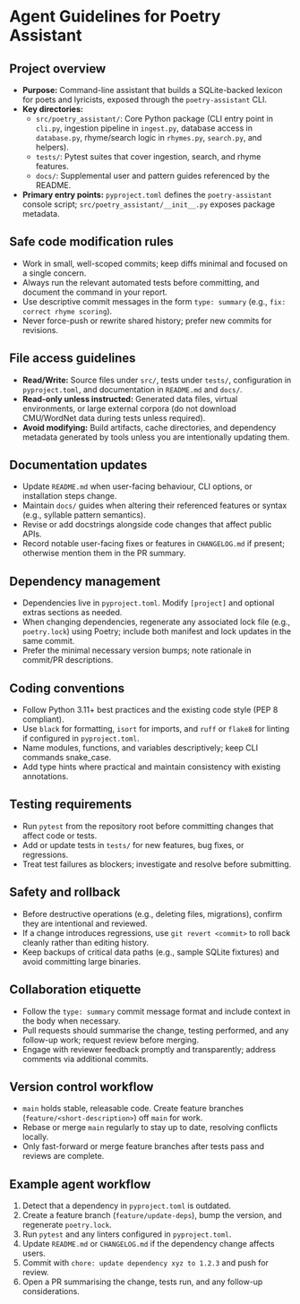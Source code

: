 # Agent Guidelines for Poetry Assistant

## Project overview
- **Purpose:** Command-line assistant that builds a SQLite-backed lexicon for poets and lyricists, exposed through the `poetry-assistant` CLI.
- **Key directories:**
  - `src/poetry_assistant/`: Core Python package (CLI entry point in `cli.py`, ingestion pipeline in `ingest.py`, database access in `database.py`, rhyme/search logic in `rhymes.py`, `search.py`, and helpers).
  - `tests/`: Pytest suites that cover ingestion, search, and rhyme features.
  - `docs/`: Supplemental user and pattern guides referenced by the README.
- **Primary entry points:** `pyproject.toml` defines the `poetry-assistant` console script; `src/poetry_assistant/__init__.py` exposes package metadata.

## Safe code modification rules
- Work in small, well-scoped commits; keep diffs minimal and focused on a single concern.
- Always run the relevant automated tests before committing, and document the command in your report.
- Use descriptive commit messages in the form `type: summary` (e.g., `fix: correct rhyme scoring`).
- Never force-push or rewrite shared history; prefer new commits for revisions.

## File access guidelines
- **Read/Write:** Source files under `src/`, tests under `tests/`, configuration in `pyproject.toml`, and documentation in `README.md` and `docs/`.
- **Read-only unless instructed:** Generated data files, virtual environments, or large external corpora (do not download CMU/WordNet data during tests unless required).
- **Avoid modifying:** Build artifacts, cache directories, and dependency metadata generated by tools unless you are intentionally updating them.

## Documentation updates
- Update `README.md` when user-facing behaviour, CLI options, or installation steps change.
- Maintain `docs/` guides when altering their referenced features or syntax (e.g., syllable pattern semantics).
- Revise or add docstrings alongside code changes that affect public APIs.
- Record notable user-facing fixes or features in `CHANGELOG.md` if present; otherwise mention them in the PR summary.

## Dependency management
- Dependencies live in `pyproject.toml`. Modify `[project]` and optional extras sections as needed.
- When changing dependencies, regenerate any associated lock file (e.g., `poetry.lock`) using Poetry; include both manifest and lock updates in the same commit.
- Prefer the minimal necessary version bumps; note rationale in commit/PR descriptions.

## Coding conventions
- Follow Python 3.11+ best practices and the existing code style (PEP 8 compliant).
- Use `black` for formatting, `isort` for imports, and `ruff` or `flake8` for linting if configured in `pyproject.toml`.
- Name modules, functions, and variables descriptively; keep CLI commands snake_case.
- Add type hints where practical and maintain consistency with existing annotations.

## Testing requirements
- Run `pytest` from the repository root before committing changes that affect code or tests.
- Add or update tests in `tests/` for new features, bug fixes, or regressions.
- Treat test failures as blockers; investigate and resolve before submitting.

## Safety and rollback
- Before destructive operations (e.g., deleting files, migrations), confirm they are intentional and reviewed.
- If a change introduces regressions, use `git revert <commit>` to roll back cleanly rather than editing history.
- Keep backups of critical data paths (e.g., sample SQLite fixtures) and avoid committing large binaries.

## Collaboration etiquette
- Follow the `type: summary` commit message format and include context in the body when necessary.
- Pull requests should summarise the change, testing performed, and any follow-up work; request review before merging.
- Engage with reviewer feedback promptly and transparently; address comments via additional commits.

## Version control workflow
- `main` holds stable, releasable code. Create feature branches (`feature/<short-description>`) off `main` for work.
- Rebase or merge `main` regularly to stay up to date, resolving conflicts locally.
- Only fast-forward or merge feature branches after tests pass and reviews are complete.

## Example agent workflow
1. Detect that a dependency in `pyproject.toml` is outdated.
2. Create a feature branch (`feature/update-deps`), bump the version, and regenerate `poetry.lock`.
3. Run `pytest` and any linters configured in `pyproject.toml`.
4. Update `README.md` or `CHANGELOG.md` if the dependency change affects users.
5. Commit with `chore: update dependency xyz to 1.2.3` and push for review.
6. Open a PR summarising the change, tests run, and any follow-up considerations.
